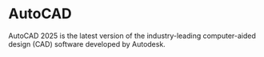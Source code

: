 # AutoCAD
AutoCAD 2025 is the latest version of the industry-leading computer-aided design (CAD) software developed by Autodesk. 

